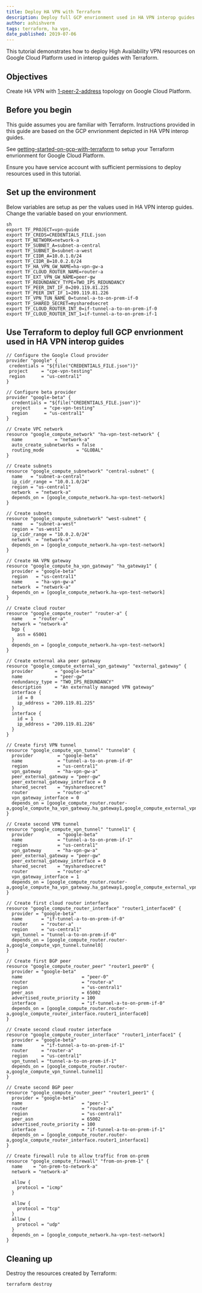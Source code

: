 ```yaml
---
title: Deploy HA VPN with Terraform
description: Deploy full GCP envrionment used in HA VPN interop guides with Terraform.
author: ashishverm
tags: terraform, ha vpn,
date_published: 2019-07-06
---
```


This tutorial demonstrates how to deploy High Availability VPN resources on Google Cloud Platform
used in interop guides with Terraform.

## Objectives

Create HA VPN with [1-peer-2-address](https://cloud.google.com/vpn/docs/concepts/topologies#1-peer-2-addresses) topology
on Google Cloud Platform.

## Before you begin

This guide assumes you are familiar with Terraform. Instructions provided in this guide
are based on the GCP envrionment depicted in HA VPN interop guides.

See [getting-started-on-gcp-with-terraform](https://github.com/GoogleCloudPlatform/community/blob/master/tutorials/getting-started-on-gcp-with-terraform/index.md)
to setup your Terraform envrionment for Google Cloud Platform.

Ensure you have service account with sufficient permissions to deploy resources
used in this tutorial.

## Set up the environment

Below variables are setup as per the values used in HA VPN interop guides.
Change the variable based on your envrionment.

```
sh
export TF_PROJECT=vpn-guide
export TF_CREDS=CREDENTIALS_FILE.json
export TF_NETWORK=network-a
export TF_SUBNET_A=subnet-a-central
export TF_SUBNET_B=subnet-a-west
export TF_CIDR_A=10.0.1.0/24
export TF_CIDR_B=10.0.2.0/24
export TF_HA_VPN_GW_NAME=ha-vpn-gw-a
export TF_CLOUD_ROUTER_NAME=router-a
export TF_EXT_VPN_GW_NAME=peer-gw
export TF_REDUNDANCY_TYPE=TWO_IPS_REDUNDANCY
export TF_PEER_INT_IF_0=209.119.81.225
export TF_PEER_INT_IF_1=209.119.81.226
export TF_VPN_TUN_NAME_0=tunnel-a-to-on-prem-if-0
export TF_SHARED_SECRET=mysharedsecret
export TF_CLOUD_ROUTER_INT_0=if-tunnel-a-to-on-prem-if-0
export TF_CLOUD_ROUTER_INT_1=if-tunnel-a-to-on-prem-if-1
```

## Use Terraform to deploy full GCP envrionment used in HA VPN interop guides

```
// Configure the Google Cloud provider
provider "google" {
 credentials = "${file("CREDENTIALS_FILE.json")}"
 project     = "cpe-vpn-testing"
 region      = "us-central1"
}

// Configure beta provider
provider "google-beta" {
  credentials = "${file("CREDENTIALS_FILE.json")}"
  project     = "cpe-vpn-testing"
  region      = "us-central1"
}

// Create VPC network
resource "google_compute_network" "ha-vpn-test-network" {
  name 			  = "network-a"
  auto_create_subnetworks = false
  routing_mode            = "GLOBAL"
}

// Create subnets
resource "google_compute_subnetwork" "central-subnet" {
  name   = "subnet-a-central"
  ip_cidr_range = "10.0.1.0/24"
  region = "us-central1"
  network  = "network-a"
  depends_on = [google_compute_network.ha-vpn-test-network]
}

// Create subnets
resource "google_compute_subnetwork" "west-subnet" {
  name   = "subnet-a-west"
  region = "us-west1"
  ip_cidr_range = "10.0.2.0/24"
  network  = "network-a"
  depends_on = [google_compute_network.ha-vpn-test-network]
}

// Create HA VPN gateway
resource "google_compute_ha_vpn_gateway" "ha_gateway1" {
  provider = "google-beta"
  region   = "us-central1"
  name     = "ha-vpn-gw-a"
  network  = "network-a"
  depends_on = [google_compute_network.ha-vpn-test-network]
}

// Create cloud router
resource "google_compute_router" "router-a" {
  name    = "router-a"
  network = "network-a"
  bgp {
    asn = 65001
  }
  depends_on = [google_compute_network.ha-vpn-test-network]
}

// Create external aka peer gateway
resource "google_compute_external_vpn_gateway" "external_gateway" {
  provider        = "google-beta"
  name            = "peer-gw"
  redundancy_type = "TWO_IPS_REDUNDANCY"
  description     = "An externally managed VPN gateway"
  interface {
    id = 0
    ip_address = "209.119.81.225"
  }
  interface {
    id = 1
    ip_address = "209.119.81.226"
  }
}

// Create first VPN tunnel
resource "google_compute_vpn_tunnel" "tunnel0" {
  provider         = "google-beta"
  name             = "tunnel-a-to-on-prem-if-0"
  region           = "us-central1"
  vpn_gateway      = "ha-vpn-gw-a"
  peer_external_gateway = "peer-gw"
  peer_external_gateway_interface = 0
  shared_secret    = "mysharedsecret"
  router           = "router-a"
  vpn_gateway_interface = 0
  depends_on = [google_compute_router.router-a,google_compute_ha_vpn_gateway.ha_gateway1,google_compute_external_vpn_gateway.external_gateway]
}

// Create second VPN tunnel
resource "google_compute_vpn_tunnel" "tunnel1" {
  provider         = "google-beta"
  name             = "tunnel-a-to-on-prem-if-1"
  region           = "us-central1"
  vpn_gateway      = "ha-vpn-gw-a"
  peer_external_gateway = "peer-gw"
  peer_external_gateway_interface = 0
  shared_secret    = "mysharedsecret"
  router           = "router-a"
  vpn_gateway_interface = 1
  depends_on = [google_compute_router.router-a,google_compute_ha_vpn_gateway.ha_gateway1,google_compute_external_vpn_gateway.external_gateway]
}

// Create first cloud router interface
resource "google_compute_router_interface" "router1_interface0" {
  provider = "google-beta"
  name       = "if-tunnel-a-to-on-prem-if-0"
  router     = "router-a"
  region     = "us-central1"
  vpn_tunnel = "tunnel-a-to-on-prem-if-0"
  depends_on = [google_compute_router.router-a,google_compute_vpn_tunnel.tunnel0]
}

// Create first BGP peer
resource "google_compute_router_peer" "router1_peer0" {
  provider = "google-beta"
  name                      = "peer-0"
  router                    = "router-a"
  region                    = "us-central1"
  peer_asn                  = 65002
  advertised_route_priority = 100
  interface                 = "if-tunnel-a-to-on-prem-if-0"
  depends_on = [google_compute_router.router-a,google_compute_router_interface.router1_interface0]
}

// Create second cloud router interface
resource "google_compute_router_interface" "router1_interface1" {
  provider = "google-beta"
  name       = "if-tunnel-a-to-on-prem-if-1"
  router     = "router-a"
  region     = "us-central1"
  vpn_tunnel = "tunnel-a-to-on-prem-if-1"
  depends_on = [google_compute_router.router-a,google_compute_vpn_tunnel.tunnel1]
}

// Create second BGP peer
resource "google_compute_router_peer" "router1_peer1" {
  provider = "google-beta"
  name                      = "peer-1"
  router                    = "router-a"
  region                    = "us-central1"
  peer_asn                  = 65002
  advertised_route_priority = 100
  interface                 = "if-tunnel-a-to-on-prem-if-1"
  depends_on = [google_compute_router.router-a,google_compute_router_interface.router1_interface1]
}

// Create firewall rule to allow traffic from on-prem
resource "google_compute_firewall" "from-on-prem-1" {
  name    = "on-prem-to-network-a"
  network = "network-a"

  allow {
    protocol = "icmp"
  }

  allow {
    protocol = "tcp"
  }
  allow {
    protocol = "udp"
  }
  depends_on = [google_compute_network.ha-vpn-test-network]
}
```

## Cleaning up

Destroy the resources created by Terraform:

```sh
terraform destroy
```
